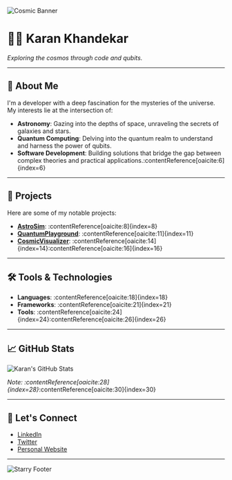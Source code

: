 <!-- Banner Image -->
![Cosmic Banner](https://i.pinimg.com/originals/your-banner-image.jpg)

# 👨‍🚀 Karan Khandekar

*Exploring the cosmos through code and qubits.*

---

## 🌌 About Me

I'm a developer with a deep fascination for the mysteries of the universe. My interests lie at the intersection of:

- **Astronomy**: Gazing into the depths of space, unraveling the secrets of galaxies and stars.
- **Quantum Computing**: Delving into the quantum realm to understand and harness the power of qubits.
- **Software Development**: Building solutions that bridge the gap between complex theories and practical applications.:contentReference[oaicite:6]{index=6}

---

## 🚀 Projects

Here are some of my notable projects:

- [**AstroSim**](https://github.com/KaranKhandekar1729/AstroSim): :contentReference[oaicite:8]{index=8}
- [**QuantumPlayground**](https://github.com/KaranKhandekar1729/QuantumPlayground): :contentReference[oaicite:11]{index=11}
- [**CosmicVisualizer**](https://github.com/KaranKhandekar1729/CosmicVisualizer): :contentReference[oaicite:14]{index=14}:contentReference[oaicite:16]{index=16}

---

## 🛠️ Tools & Technologies

- **Languages**: :contentReference[oaicite:18]{index=18}
- **Frameworks**: :contentReference[oaicite:21]{index=21}
- **Tools**: :contentReference[oaicite:24]{index=24}:contentReference[oaicite:26]{index=26}

---

## 📈 GitHub Stats

![Karan's GitHub Stats](https://github-readme-stats.vercel.app/api?username=KaranKhandekar1729&show_icons=true&theme=radical)

*Note: :contentReference[oaicite:28]{index=28}*:contentReference[oaicite:30]{index=30}

---

## 🌠 Let's Connect

- [LinkedIn](https://www.linkedin.com/in/karankhandekar)
- [Twitter](https://twitter.com/KaranKhandekar)
- [Personal Website](https://karankhandekar.dev)

---

<!-- Footer Image -->
![Starry Footer](https://i.pinimg.com/originals/your-footer-image.jpg)


<!---
KaranKhandekar1729/KaranKhandekar1729 is a ✨ special ✨ repository because its `README.md` (this file) appears on your GitHub profile.
You can click the Preview link to take a look at your changes.
--->

